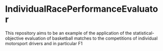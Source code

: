 # IndividualRacePerformanceEvaluator
This repository aims to be an example of the application of the statistical-objective evaluation of basketball matches to the competitions of individual motorsport drivers and in particular F1
